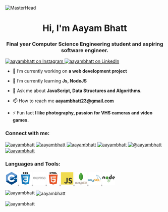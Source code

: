 ![MasterHead](https://pbs.twimg.com/profile_banners/1054049128429191168/1621576523/1500x500)
<h1 align="center">Hi, I'm Aayam Bhatt</h1>
<h3 align="center">Final year Computer Science Engineering student and aspiring software engineer.</h3>

<p align="left">
  <a href="https://instagram.com/aayambhatt" target="blank">
    <img src="https://img.shields.io/badge/Follow%20@aayambhatt-E4405F?style=for-the-badge&logo=instagram&logoColor=white" alt="aayambhatt on Instagram" />
  </a>
  <a href="https://linkedin.com/in/aayambhatt" target="blank">
    <img src="https://img.shields.io/badge/Follow%20@aayambhatt-0A66C2?style=for-the-badge&logo=linkedin&logoColor=white" alt="aayambhatt on LinkedIn" />
  </a>
</p>



- 🔭 I’m currently working on **a web development project**

- 🌱 I’m currently learning **Js, NodeJS**

- 💬 Ask me about **JavaScript, Data Structures and Algorithms.**

- 📫 How to reach me **aayambhatt23@gmail.com**

- ⚡ Fun fact **I like photography, passion for VHS cameras and video games.**

<h3 align="left">Connect with me:</h3>
<p align="left">
<a href="https://dev.to/aayambhatt" target="blank"><img align="center" src="https://raw.githubusercontent.com/rahuldkjain/github-profile-readme-generator/master/src/images/icons/Social/devto.svg" alt="aayambhatt" height="30" width="40" /></a>
<a href="https://linkedin.com/in/aayambhatt" target="blank"><img align="center" src="https://raw.githubusercontent.com/rahuldkjain/github-profile-readme-generator/master/src/images/icons/Social/linked-in-alt.svg" alt="aayambhatt" height="30" width="40" /></a>
<a href="https://kaggle.com/aayambhatt" target="blank"><img align="center" src="https://raw.githubusercontent.com/rahuldkjain/github-profile-readme-generator/master/src/images/icons/Social/kaggle.svg" alt="aayambhatt" height="30" width="40" /></a>
<a href="https://instagram.com/aayambhatt" target="blank"><img align="center" src="https://raw.githubusercontent.com/rahuldkjain/github-profile-readme-generator/master/src/images/icons/Social/instagram.svg" alt="aayambhatt" height="30" width="40" /></a>
<a href="https://hashnode.com/@aayambhatt" target="blank"><img align="center" src="https://raw.githubusercontent.com/rahuldkjain/github-profile-readme-generator/master/src/images/icons/Social/hashnode.svg" alt="@aayambhatt" height="30" width="40" /></a>
<a href="https://www.leetcode.com/aayambhatt" target="blank"><img align="center" src="https://raw.githubusercontent.com/rahuldkjain/github-profile-readme-generator/master/src/images/icons/Social/leet-code.svg" alt="aayambhatt" height="30" width="40" /></a>
</p>

<h3 align="left">Languages and Tools:</h3>
<p align="left"> <a href="https://www.w3schools.com/cpp/" target="_blank" rel="noreferrer"> <img src="https://raw.githubusercontent.com/devicons/devicon/master/icons/cplusplus/cplusplus-original.svg" alt="cplusplus" width="40" height="40"/> </a> <a href="https://www.w3schools.com/css/" target="_blank" rel="noreferrer"> <img src="https://raw.githubusercontent.com/devicons/devicon/master/icons/css3/css3-original-wordmark.svg" alt="css3" width="40" height="40"/> </a> <a href="https://expressjs.com" target="_blank" rel="noreferrer"> <img src="https://raw.githubusercontent.com/devicons/devicon/master/icons/express/express-original-wordmark.svg" alt="express" width="40" height="40"/> </a> <a href="https://www.w3.org/html/" target="_blank" rel="noreferrer"> <img src="https://raw.githubusercontent.com/devicons/devicon/master/icons/html5/html5-original-wordmark.svg" alt="html5" width="40" height="40"/> </a> <a href="https://developer.mozilla.org/en-US/docs/Web/JavaScript" target="_blank" rel="noreferrer"> <img src="https://raw.githubusercontent.com/devicons/devicon/master/icons/javascript/javascript-original.svg" alt="javascript" width="40" height="40"/> </a> <a href="https://www.mongodb.com/" target="_blank" rel="noreferrer"> <img src="https://raw.githubusercontent.com/devicons/devicon/master/icons/mongodb/mongodb-original-wordmark.svg" alt="mongodb" width="40" height="40"/> </a> <a href="https://www.mysql.com/" target="_blank" rel="noreferrer"> <img src="https://raw.githubusercontent.com/devicons/devicon/master/icons/mysql/mysql-original-wordmark.svg" alt="mysql" width="40" height="40"/> </a> <a href="https://nodejs.org" target="_blank" rel="noreferrer"> <img src="https://raw.githubusercontent.com/devicons/devicon/master/icons/nodejs/nodejs-original-wordmark.svg" alt="nodejs" width="40" height="40"/> </a> </p>

<p><img align="left" src="https://github-readme-stats.vercel.app/api/top-langs?username=aayambhatt&show_icons=true&locale=en&layout=compact" alt="aayambhatt" /></p>

<p>&nbsp;<img align="center" src="https://github-readme-stats.vercel.app/api?username=aayambhatt&show_icons=true&locale=en" alt="aayambhatt" /></p>

<p><img align="center" src="https://github-readme-streak-stats.herokuapp.com/?user=aayambhatt&" alt="aayambhatt" /></p>
